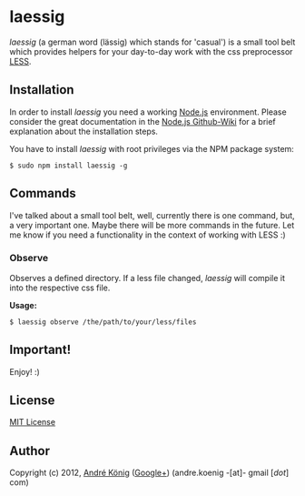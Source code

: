 # laessig

_laessig_ (a german word (lässig) which stands for 'casual') is a small tool belt which provides helpers for your day-to-day work with the css preprocessor [LESS](http://lesscss.org/).

## Installation

In order to install _laessig_ you need a working [Node.js](http://nodejs.org/) environment. Please consider the great documentation in the [Node.js Github-Wiki](https://github.com/joyent/node/wiki) for a brief explanation about the installation steps.

You have to install _laessig_ with root privileges via the NPM package system:

    $ sudo npm install laessig -g

## Commands

I've talked about a small tool belt, well, currently there is one command, but, a very important one. Maybe there will be more commands in the future. Let me know if you need a functionality in the context of working with LESS :)

### Observe

Observes a defined directory. If a less file changed, _laessig_ will compile it into the respective css file.

**Usage:**

    $ laessig observe /the/path/to/your/less/files

## Important!
Enjoy! :)

## License

[MIT License](http://www.opensource.org/licenses/mit-license.php)

## Author

Copyright (c) 2012, [André König](http://lochkartenstanzer.de) ([Google+](http://profile.lochkartenstanzer.de)) (andre.koenig -[at]- gmail [*dot*] com)